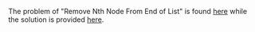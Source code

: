 The problem of "Remove Nth Node From End of List" is found [here](https://leetcode.com/problems/remove-nth-node-from-end-of-list/) while the solution is provided [here](https://github.com/aurimas13/Solutions-To-Problems/blob/main/LeetCode/Python%20Solutions/Remove%20Nth%20Node%20From%20End%20of%20List/remove.py).
